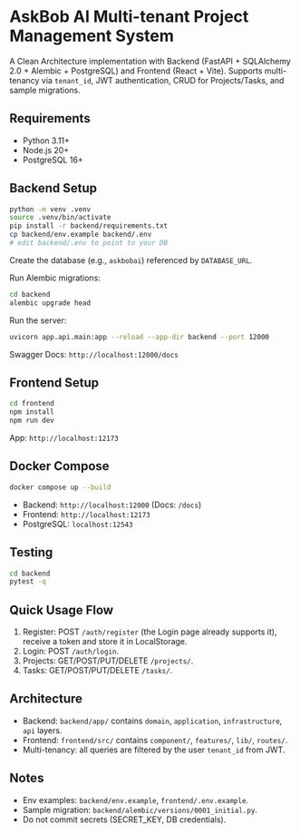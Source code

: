 # AskBob AI Multi-tenant Project Management System

A Clean Architecture implementation with Backend (FastAPI + SQLAlchemy 2.0 + Alembic + PostgreSQL) and Frontend (React + Vite). Supports multi-tenancy via `tenant_id`, JWT authentication, CRUD for Projects/Tasks, and sample migrations.

## Requirements
- Python 3.11+
- Node.js 20+
- PostgreSQL 16+

## Backend Setup
```bash
python -m venv .venv
source .venv/bin/activate
pip install -r backend/requirements.txt
cp backend/env.example backend/.env
# edit backend/.env to point to your DB
```
Create the database (e.g., `askbobai`) referenced by `DATABASE_URL`.

Run Alembic migrations:
```bash
cd backend
alembic upgrade head
```

Run the server:
```bash
uvicorn app.api.main:app --reload --app-dir backend --port 12000
```
Swagger Docs: `http://localhost:12000/docs`

## Frontend Setup
```bash
cd frontend
npm install
npm run dev
```
App: `http://localhost:12173`

## Docker Compose
```bash
docker compose up --build
```
- Backend: `http://localhost:12000` (Docs: `/docs`)
- Frontend: `http://localhost:12173`
- PostgreSQL: `localhost:12543`

## Testing
```bash
cd backend
pytest -q
```

## Quick Usage Flow
1) Register: POST `/auth/register` (the Login page already supports it), receive a token and store it in LocalStorage.
2) Login: POST `/auth/login`.
3) Projects: GET/POST/PUT/DELETE `/projects/`.
4) Tasks: GET/POST/PUT/DELETE `/tasks/`.

## Architecture
- Backend: `backend/app/` contains `domain`, `application`, `infrastructure`, `api` layers.
- Frontend: `frontend/src/` contains `component/`, `features/`, `lib/`, `routes/`.
- Multi-tenancy: all queries are filtered by the user `tenant_id` from JWT.

## Notes
- Env examples: `backend/env.example`, `frontend/.env.example`.
- Sample migration: `backend/alembic/versions/0001_initial.py`.
- Do not commit secrets (SECRET_KEY, DB credentials).
